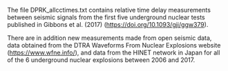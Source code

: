 The file DPRK_allcctimes.txt contains relative time delay measurements between seismic signals from the first five underground nuclear tests published in Gibbons et al. (2017) (https://doi.org/10.1093/gji/ggw379).  

There are in addition new measurements made from open seismic data, data obtained from the DTRA Waveforms From Nuclear Explosions website (https://www.wfne.info/), and data from the HINET network in Japan for all of the 6 underground nuclear explosions between 2006 and 2017.  
